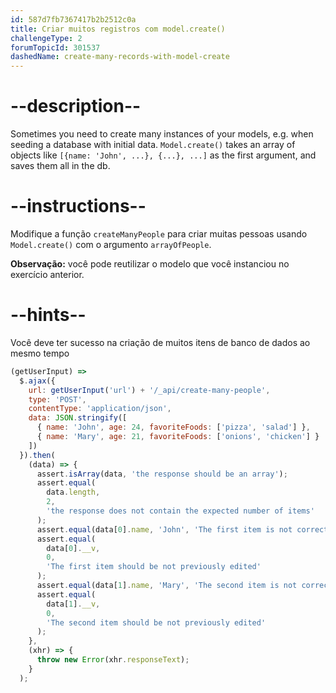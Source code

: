 ```yaml
---
id: 587d7fb7367417b2b2512c0a
title: Criar muitos registros com model.create()
challengeType: 2
forumTopicId: 301537
dashedName: create-many-records-with-model-create
---
```


# --description--

Sometimes you need to create many instances of your models, e.g. when seeding a database with initial data. `Model.create()` takes an array of objects like `[{name: 'John', ...}, {...}, ...]` as the first argument, and saves them all in the db.

# --instructions--

Modifique a função `createManyPeople` para criar muitas pessoas usando `Model.create()` com o argumento `arrayOfPeople`.

**Observação:** você pode reutilizar o modelo que você instanciou no exercício anterior.

# --hints--

Você deve ter sucesso na criação de muitos itens de banco de dados ao mesmo tempo

```js
(getUserInput) =>
  $.ajax({
    url: getUserInput('url') + '/_api/create-many-people',
    type: 'POST',
    contentType: 'application/json',
    data: JSON.stringify([
      { name: 'John', age: 24, favoriteFoods: ['pizza', 'salad'] },
      { name: 'Mary', age: 21, favoriteFoods: ['onions', 'chicken'] }
    ])
  }).then(
    (data) => {
      assert.isArray(data, 'the response should be an array');
      assert.equal(
        data.length,
        2,
        'the response does not contain the expected number of items'
      );
      assert.equal(data[0].name, 'John', 'The first item is not correct');
      assert.equal(
        data[0].__v,
        0,
        'The first item should be not previously edited'
      );
      assert.equal(data[1].name, 'Mary', 'The second item is not correct');
      assert.equal(
        data[1].__v,
        0,
        'The second item should be not previously edited'
      );
    },
    (xhr) => {
      throw new Error(xhr.responseText);
    }
  );
```

